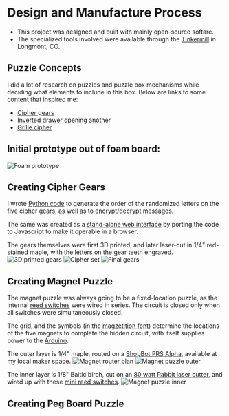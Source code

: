 # Design and Manufacture Process

* This project was designed and built with mainly open-source softare.
* The specialized tools involved were available through the [Tinkermill] in Longmont, CO.

## Puzzle Concepts

I did a lot of research on puzzles and puzzle box mechanisms while deciding what elements to include in this box.
Below are links to some content that inspired me:
* [Cipher gears]
* [Inverted drawer opening another]
* [Grille cipher]

## Initial prototype out of foam board:
 ![Foam prototype](https://raw.githubusercontent.com/rcalme/puzzle-box/master/Process/Images/00_Foam_prototype.jpg)

## Creating Cipher Gears

I wrote [Python code] to generate the order of the randomized letters on the five cipher gears, as well as to encrypt/decrypt messages.

The same was created as a [stand-alone web interface] by porting the code to Javascript to make it operable in a browser.

The gears themselves were first 3D printed, and later laser-cut in 1/4" red-stained maple, with the letters on the gear teeth engraved.
 ![3D printed gears](https://raw.githubusercontent.com/rcalme/puzzle-box/master/Process/Images/02_3D_printed_gears.jpg)
 ![Cipher set](https://raw.githubusercontent.com/rcalme/puzzle-box/master/Process/Images/04_Cipher_set.jpg)
 ![Final gears](https://raw.githubusercontent.com/rcalme/puzzle-box/master/Process/Images/39_Box_with_gears.jpg)
 
## Creating Magnet Puzzle

The magnet puzzle was always going to be a fixed-location puzzle, as the internal [reed switches] were wired in series.
The circuit is closed only when all switches were simultaneously closed.

The grid, and the symbols (in the [magzetition font]) determine the locations of the five magnets to complete the hidden circuit, with itself supplies power to the [Arduino].

The outer layer is 1/4" maple, routed on a [ShopBot PRS Alpha], available at my local maker space.
 ![Magnet router plan](https://raw.githubusercontent.com/rcalme/puzzle-box/master/Process/Images/09_Magnet_grid_plan.png)
 ![Magnet puzzle outer](https://raw.githubusercontent.com/rcalme/puzzle-box/master/Process/Images/10_Magnet_panel.jpg)

The inner layer is 1/8" Baltic birch, cut on an [80 watt Rabbit laser cutter], and wired up with these [mini reed switches].
 ![Magnet puzzle inner](https://raw.githubusercontent.com/rcalme/puzzle-box/master/Process/Images/11_Magnet_puzzle.jpg)
 
## Creating Peg Board Puzzle


 
   [Tinkermill]: <https://tinkermill.org>
   [Cipher gears]: <https://www.youtube.com/watch?v=hiOjqskDlS0>
   [Inverted drawer opening another]: <https://www.youtube.com/watch?v=foH1jnLvS_I>
   [Grille cipher]: <https://www.youtube.com/watch?v=tmgmOpaP_58>
   [Python code]: <https://github.com/rcalme/puzzle-box/blob/master/Cipher_Gears/Translator/cryptex.py>
   [stand-alone web interface]: <https://rawgit.com/rcalme/puzzle-box/master/Cipher_Gears/Translator/cipherGears.html>
   [reed switches]: <https://en.wikipedia.org/wiki/Reed_switch>
   [magzetition font]: <http://www.dafont.com/magzetician.font>
   [Arduino]: <https://www.sparkfun.com/products/11113>
   [ShopBot PRS Alpha]: <http://www.shopbottools.com/mProducts/prSalpha.htm>
   [80 watt Rabbit laser cutter]: <http://www.rabbitlaserusa.com/laser_RL1290.html>
   [mini reed switches]: <https://www.sparkfun.com/products/10601>

